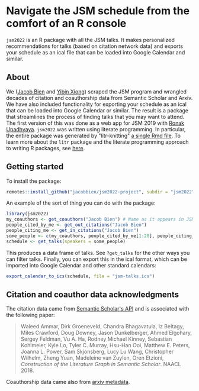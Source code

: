 
# Navigate the JSM schedule from the comfort of an R console

`jsm2022` is an R package with all the JSM talks.  It makes personalized recommendations for talks (based on citation network data) and exports your schedule as an ical file that can be loaded into Google Calendar and similar.

## About

We ([Jacob Bien](http://faculty.marshall.usc.edu/jacob-bien/) and [Yibin Xiong](https://www.linkedin.com/in/yibin-xiong-936b64204/)) scraped the JSM program and wrangled decades of citation and coauthorship data from Semantic Scholar and Arxiv.  We have also included functionality for exporting your schedule as an ical that can be loaded into Google Calendar or similar. The result is a package that streamlines the process of finding talks that you may want to attend.  The first version of this was done as a web app for JSM 2019 with [Ronak Upadhyaya](https://ronakupadhyaya.github.io/).  `jsm2022` was written using literate programming.  In particular, the entire package was generated by "litr-knitting" [a single Rmd file](../create-jsm2022.Rmd).  To learn more about the `litr` package and the literate programming approach to writing R packages, see [here](https://github.com/jacobbien/litr-project/tree/main/litr).

## Getting started

To install the package:

``` r
remotes::install_github("jacobbien/jsm2022-project", subdir = "jsm2022")
```
 
An example of the sort of thing you can do with the package:

``` r
library(jsm2022)
my_coauthors <- get_coauthors("Jacob Bien") # Name as it appears in JSM program
people_cited_by_me <- get_out_citations("Jacob Bien")
people_citing_me <- get_in_citations("Jacob Bien")
some_people <- c(my_coauthors, people_cited_by_me[1:20], people_citing_me[1:20])
schedule <- get_talks(speakers = some_people)
```

This produces a data frame of talks.  See `?get_talks` for the other ways you can filter talks.  Finally, you can export this in the ical format, which can be imported into Google Calendar and other standard calendars:

``` r
export_calendar_to_ics(schedule, file = "jsm-talks.ics")
```

## Citation and coauthor data acknowledgments

The citation data came from [Semantic Scholar's API](https://api.semanticscholar.org/datasets/v1/release/latest) and is associated with the following paper:

> Waleed Ammar, Dirk Groeneveld, Chandra Bhagavatula, Iz Beltagy, Miles Crawford, Doug Downey, Jason Dunkelberger, Ahmed Elgohary, Sergey Feldman, Vu A. Ha, Rodney Michael Kinney, Sebastian Kohlmeier, Kyle Lo, Tyler C. Murray, Hsu-Han Ooi, Matthew E. Peters, Joanna L. Power, Sam Skjonsberg, Lucy Lu Wang, Christopher Wilhelm, Zheng Yuan, Madeleine van Zuylen, Oren Etzioni, *Construction of the Literature Graph in Semantic Scholar*. NAACL 2018.

Coauthorship data came also from [arxiv metadata](https://arxiv.org/help/oa/index).
